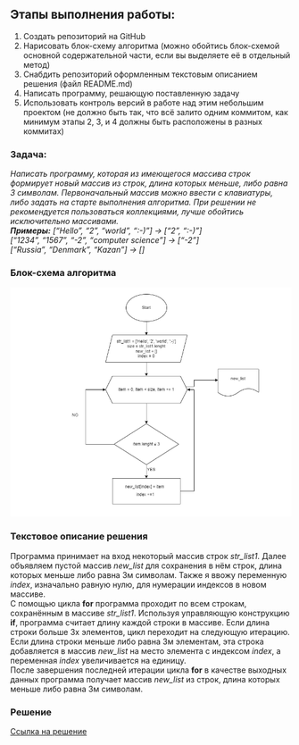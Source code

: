 ## Этапы выполнения работы:
1. Создать репозиторий на GitHub
2. Нарисовать блок-схему алгоритма (можно обойтись блок-схемой основной содержательной части, если вы выделяете её в отдельный метод)
3. Снабдить репозиторий оформленным текстовым описанием решения (файл README.md)
4. Написать программу, решающую поставленную задачу
5. Использовать контроль версий в работе над этим небольшим проектом (не должно быть так, что всё залито одним коммитом, как минимум этапы 2, 3, и 4 должны быть расположены в разных коммитах)


### Задача: 
*Написать программу, которая из имеющегося массива строк формирует новый массив из строк, длина которых меньше, либо равна 3 символам. Первоначальный массив можно ввести с клавиатуры, либо задать на старте выполнения алгоритма. При решении не рекомендуется пользоваться коллекциями, лучше обойтись исключительно массивами.*  
***Примеры:*** *[“Hello”, “2”, “world”, “:-)”] → [“2”, “:-)”]  
[“1234”, “1567”, “-2”, “computer science”] → [“-2”]  
[“Russia”, “Denmark”, “Kazan”] → []*


### Блок-схема алгоритма  

![блок-схема алгоритма](https://github.com/IrinaVolodko1990/intermediate_certification/blob/master/img/algoritm.png)

### Текстовое описание решения

Программа принимает на вход некоторый массив строк *str_list1*. Далее объявляем пустой массив *new_list* для сохранения в нём строк, длина которых меньше либо равна 3м символам. Также я ввожу переменную *index*, изначально равную нулю, для нумерации индексов в новом массиве.  
С помощью цикла **for** программа проходит по всем строкам, сохранённым в массиве *str_list1*. Используя управляющую  конструкцию **if**, программа считает длину каждой строки в массиве. Если длина строки больше 3х элементов, цикл переходит на следующую итерацию. Если длина строки меньше либо равна 3м элементам, эта строка добавляется в массив *new_list* на место элемента c индексом *index*, а переменная *index* увеличивается на единицу.  
После завершения последней итерации цикла **for** в качестве выходных данных программа получает массив *new_list* из строк, длина которых меньше либо равна 3м символам.

### Решение

[Ссылка на решение](https://github.com/IrinaVolodko1990/intermediate_certification/blob/master/main.py)

